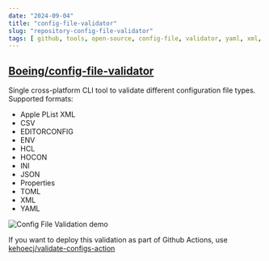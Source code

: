 ```yaml
---
date: "2024-09-04"
title: "config-file-validator"
slug: "repository-config-file-validator"
tags: [ github, tools, open-source, config-file, validator, yaml, xml, json ]
---
```




## [Boeing/config-file-validator][1]

Single cross-platform CLI tool to validate different configuration file types. Supported formats:
* Apple PList XML
* CSV
* EDITORCONFIG
* ENV
* HCL
* HOCON
* INI
* JSON
* Properties
* TOML
* XML
* YAML

![Config File Validation demo][2]

If you want to deploy this validation as part of Github Actions, use [kehoecj/validate-configs-action][3]



  [1]: https://github.com/Boeing/config-file-validator
  [2]: https://github.com/Boeing/config-file-validator/raw/main/img/demo.gif
  [3]: https://github.com/kehoecj/validate-configs-action
